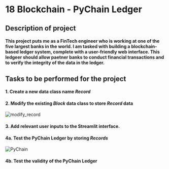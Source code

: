 # **18 Blockchain - PyChain Ledger**


## **Description of project**
#### This project puts me as a FinTech engineer who is working at one of the five largest banks in the world. I am tasked with building a blockchain-based ledger system, complete with a user-friendly web interface. This ledgeer should allow paetner banks to conduct financial transactions and to verify the integrity of the data in the ledger.

## **Tasks to be performed for the project**
#### 1. Create a new data class name *Record*
#### 2. Modify the existing *Block* data class to store *Record* data
![modify_record](https://user-images.githubusercontent.com/95944553/166164645-4c8bc2ec-ad01-46b2-a148-2278b63c8d91.png)
#### 3. Add relevant user inputs to the Streamlit interface.
#### 4a. Test the PyChain Ledger by storing *Records*

![PyChain](https://user-images.githubusercontent.com/95944553/166163895-2f9295ef-81b0-44e0-95ac-7b4bdbb65c40.png)

#### 4b. Test the validity of the PyChain Ledger






